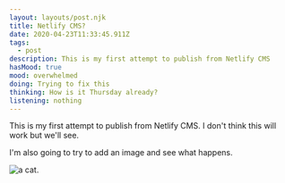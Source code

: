 ```yaml
---
layout: layouts/post.njk
title: Netlify CMS?
date: 2020-04-23T11:33:45.911Z
tags:
  - post
description: This is my first attempt to publish from Netlify CMS
hasMood: true
mood: overwhelmed
doing: Trying to fix this
thinking: How is it Thursday already?
listening: nothing
---
```

This is my first attempt to publish from Netlify CMS. I don't think this will work but we'll see.

I'm also going to try to add an image and see what happens. 

![a cat.](/assets/posts/stop_the_cat.jpg "my niece.")